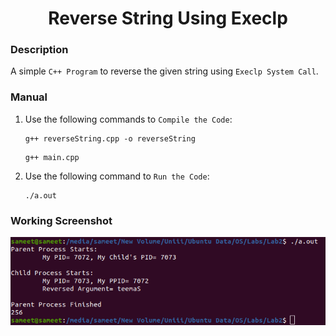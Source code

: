 <h1 align="center">Reverse String Using Execlp</h1>

### Description
A simple `C++ Program` to reverse the given string using `Execlp System Call`.

### Manual
1) Use the following commands to `Compile the Code`:
    ```
    g++ reverseString.cpp -o reverseString
    ```
    ```
    g++ main.cpp
    ```

2) Use the following command to `Run the Code`:
    ```
    ./a.out
    ```
    
### Working Screenshot
<div align="center">
  <img src = "https://github.com/SameetAsadullah/Reverse-String-Using-Execlp/blob/main/extras/working-ss.png" alt = "" width="700px"/>
</div>
